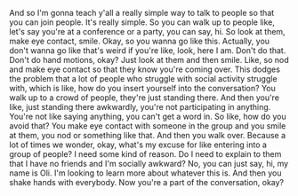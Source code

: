  And so I'm gonna teach y'all a really simple way to talk to people so that you can join people. It's really simple. So you can walk up to people like, let's say you're at a conference or a party, you can say, hi. So look at them, make eye contact, smile. Okay, so you wanna go like this. Actually, you don't wanna go like that's weird if you're like, look, here I am. Don't do that. Don't do hand motions, okay? Just look at them and then smile. Like, so nod and make eye contact so that they know you're coming over. This dodges the problem that a lot of people who struggle with social activity struggle with, which is like, how do you insert yourself into the conversation? You walk up to a crowd of people, they're just standing there. And then you're like, just standing there awkwardly, you're not participating in anything. You're not like saying anything, you can't get a word in. So like, how do you avoid that? You make eye contact with someone in the group and you smile at them, you nod or something like that. And then you walk over. Because a lot of times we wonder, okay, what's my excuse for like entering into a group of people? I need some kind of reason. Do I need to explain to them that I have no friends and I'm socially awkward? No, you can just say, hi, my name is Oli. I'm looking to learn more about whatever this is. And then you shake hands with everybody. Now you're a part of the conversation, okay?